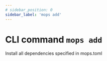 ```yaml
---
# sidebar_position: 0
sidebar_label: 'mops add'
---
```


# CLI command `mops add`

Install all dependencies specified in mops.toml
